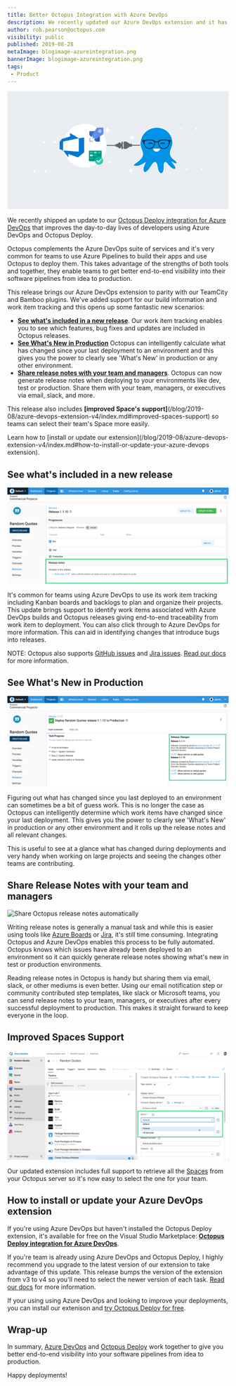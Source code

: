 ```yaml
---
title: Better Octopus Integration with Azure DevOps
description: We recently updated our Azure DevOps extension and it has some great new features that can improve your delivery pipeline.
author: rob.pearson@octopus.com
visibility: public
published: 2019-08-28
metaImage: blogimage-azureintegration.png
bannerImage: blogimage-azureintegration.png
tags:
 - Product
---
```


![Illustration showing Azure DevOps and Octopus Deploy work great together](blogimage-azureintegration.png)

We recently shipped an update to our [Octopus Deploy integration for Azure DevOps](https://marketplace.visualstudio.com/items?itemName=octopusdeploy.octopus-deploy-build-release-tasks) that improves the day-to-day lives of developers using Azure DevOps and Octopus Deploy.

Octopus complements the Azure DevOps suite of services and it's very common for teams to use Azure Pipelines to build their apps and use Octopus to deploy them. This takes advantage of the strengths of both tools and together, they enable teams to get better end-to-end visibility into their software pipelines from idea to production.

This release brings our Azure DevOps extension to parity with our TeamCity and Bamboo plugins. We've added support for our build information and work item tracking and this opens up some fantastic new scenarios: 

* **[See what's included in a new release](/blog/2019-08/azure-devops-extension-v4/index.md#see-whats-included-in-a-new-release)**. Our work item tracking enables you to see which features, bug fixes and updates are included in Octopus releases.
* **[See What's New in Production](/blog/2019-08/azure-devops-extension-v4/index.md#see-whats-new-in-production)** Octopus can intelligently calculate what has changed since your last deployment to an environment and this gives you the power to clearly see 'What's New' in production or any other environment.
* **[Share release notes with your team and managers](/blog/2019-08/azure-devops-extension-v4/index.md#share-release-notes-with-your-team-and-managers)**. Octopus can now generate release notes when deploying to your environments like dev, test or production. Share them with your team, managers, or executives via email, slack, and more.

This release also includes **[improved Space's support]**(/blog/2019-08/azure-devops-extension-v4/index.md#improved-spaces-support) so teams can select their team's Space more easily.

Learn how to [install or update our extension](/blog/2019-08/azure-devops-extension-v4/index.md#how-to-install-or-update-your-azure-devops extension).

## See what's included in a new release

![Octopus release with Azure DevOps work items](octopus-release-notes-azure-devops.png)

It's common for teams using Azure DevOps to use its work item tracking including Kanban boards and backlogs to plan and organize their projects. This update brings support to identify work items associated with Azure DevOps builds and Octopus releases giving end-to-end traceability from work item to deployment. You can also click through to Azure DevOps for more information. This can aid in identifying changes that introduce bugs into releases.

NOTE: Octopus also supports [GitHub issues](https://octopus.com/docs/deployment-process/issue-tracking/github) and [Jira issues](https://octopus.com/docs/deployment-process/issue-tracking/jira). [Read our docs](https://octopus.com/docs/deployment-process/issue-tracking) for more information.

## See What's New in Production

![Octopus deployment with Azure DevOps work items](octopus-deployment-azure-devops-work-items.png)

Figuring out what has changed since you last deployed to an environment can sometimes be a bit of guess work. This is no longer the case as Octopus can intelligently determine which work items have changed since your last deployment. This gives you the power to clearly see 'What's New' in production or any other environment and it rolls up the release notes and all relevant changes. 

This is useful to see at a glance what has changed during deployments and very handy when working on large projects and seeing the changes other teams are contributing.

## Share Release Notes with your team and managers

![Share Octopus release notes automatically](octopus-deployment-release-notes.png)

Writing release notes is generally a manual task and while this is easier using tools like [Azure Boards](https://azure.microsoft.com/en-us/services/devops/boards/) or [Jira](https://www.atlassian.com/software/jira), it's still time consuming. Integrating Octopus and Azure DevOps enables this process to be fully automated. Octopus knows which issues have already been deployed to an environment so it can quickly generate release notes showing what's new in test or production environments.

Reading release notes in Octopus is handy but sharing them via email, slack, or other mediums is even better. Using our email notification step or community contributed step templates, like slack or Microsoft teams, you can send release notes to your team, managers, or executives after every successful deployment to production. This makes it straight forward to keep everyone in the loop.

## Improved Spaces Support

![Configure your Octopus Space in an Azure Pipelines build process](azure-devops-spaces-support.png)

Our updated extension includes full support to retrieve all the [Spaces](https://octopus.com/spaces) from your Octopus server so it's now easy to select the one for your team. 

## How to install or update your Azure DevOps extension

If you're using Azure DevOps but haven't installed the Octopus Deploy extension, it's available for free on the Visual Studio Marketplace: **[Octopus Deploy integration for Azure DevOps](https://marketplace.visualstudio.com/items?itemName=octopusdeploy.octopus-deploy-build-release-tasks)**.

If you're team is already using Azure DevOps and Octopus Deploy, I highly recommend you upgrade to the latest version of our extension to take advantage of this update. This release bumps the version of the extension from v3 to v4 so you'll need to select the newer version of each task. [Read our docs](https://octopus.com/docs/packaging-applications/build-servers/tfs-azure-devops) for more information.

If your using using Azure DevOps and looking to improve your deployments, you can install our extenison and [try Octopus Deploy for free](https://octopus.com/trial).

## Wrap-up

In summary, [Azure DevOps](https://dev.azure.com) and [Octopus Deploy](https://octopus.com) work together to give you better end-to-end visibility into your software pipelines from idea to production.

Happy deployments!